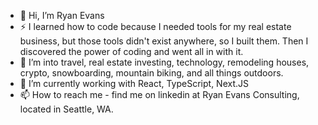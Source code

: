 - 👋 Hi, I’m Ryan Evans
- ⚡  I learned how to code because I needed tools for my real estate business, but those tools didn't exist anywhere, so I built them. Then I discovered the power of coding and went all in with it.
- 👀 I’m into travel, real estate investing, technology, remodeling houses, crypto, snowboarding, mountain biking, and all things outdoors. 
- 🌱 I’m currently working with React, TypeScript, Next.JS
- 📫 How to reach me - find me on linkedin at Ryan Evans Consulting, located in Seattle, WA.

<!---
ryanevans253/ryanevans253 is a ✨ special ✨ repository because its `README.md` (this file) appears on your GitHub profile.
You can click the Preview link to take a look at your changes.
--->
